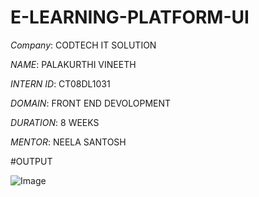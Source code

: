 # E-LEARNING-PLATFORM-UI

*Company*: CODTECH IT SOLUTION

*NAME*: PALAKURTHI VINEETH

*INTERN ID*: CT08DL1031

*DOMAIN*: FRONT END DEVOLOPMENT

*DURATION*: 8 WEEKS

*MENTOR*: NEELA SANTOSH

#OUTPUT

![Image](https://github.com/user-attachments/assets/4d6c8f2f-bd83-4bf6-8f35-b2b65e45a747)
